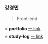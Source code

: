### 강경민

> Front-end

<!-- 0000.00.00 -->

⭐ **portfolio** [ㅡ link](https://minomad-portfolio.vercel.app)        
⭐ **study-log** [ㅡ link](https://github.com/minomad/study-repository)

<!-- ⭐ **email**&nbsp;&nbsp;&nbsp; -->
